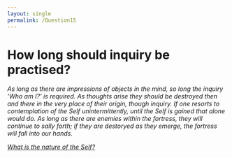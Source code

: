 ```yaml
---
layout: single
permalink: /Question15
---
```

# How long should inquiry be practised?

_As long as there are impressions of objects in the mind, so long the inquiry 'Who am I?' is required. As thoughts arise they should be destroyed then and there in the very place of their origin, though inquiry. If one resorts to contemplation of the Self unintermittently, until the Self is gained that alone would do. As long as there are enemies within the fortress, they will continue to sally forth; if they are destoryed as they emerge, the fortress will fall into our hands._

[_What is the nature of the Self?_](/Question16)
